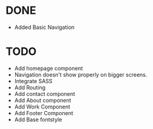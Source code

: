 # DONE
* Added Basic Navigation 


# TODO 

* Add homepage component
* Navigation doesn't show properly on bigger screens.
* Integrate SASS
* Add Routing 
* Add contact component
* Add About component
* Add Work Component
* Add Footer Component
* Add Base fontstyle 
